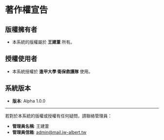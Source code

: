 # 著作權宣告

## 版權擁有者

- 本系統的版權屬於 **王建葦** 所有。

## 授權使用者

- 本系統授權於 **逢甲大學 衛保救護隊** 使用。

## 系統版本

- **版本**: Alpha 1.0.0

---

若對於本系統的版權或授權有任何疑問，請聯絡管理員：
- **管理員名稱**: 王建葦
- **管理員信箱**: [admin@mail.jw-albert.tw](mailto:admin@mail.jw-albert.tw)